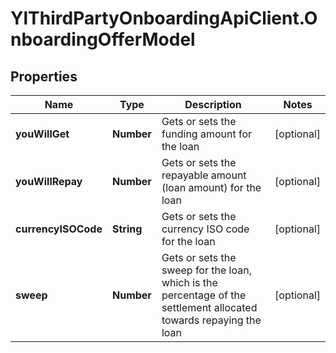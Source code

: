# YlThirdPartyOnboardingApiClient.OnboardingOfferModel

## Properties

Name | Type | Description | Notes
------------ | ------------- | ------------- | -------------
**youWillGet** | **Number** | Gets or sets the funding amount for the loan | [optional] 
**youWillRepay** | **Number** | Gets or sets the repayable amount (loan amount) for the loan | [optional] 
**currencyISOCode** | **String** | Gets or sets the currency ISO code for the loan | [optional] 
**sweep** | **Number** | Gets or sets the sweep for the loan, which is the percentage of the settlement allocated towards repaying the loan | [optional] 


